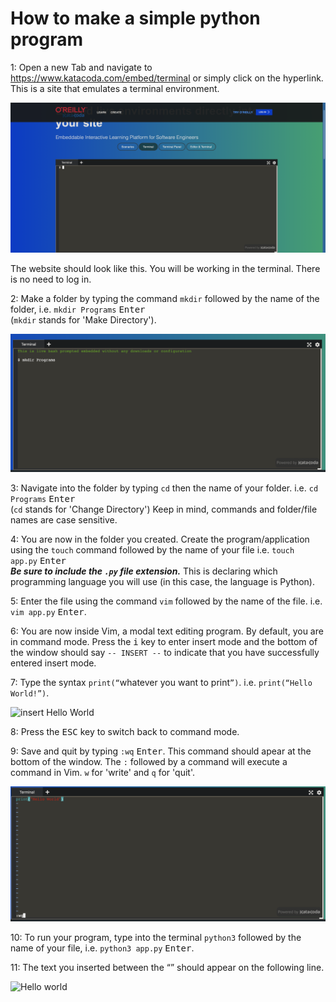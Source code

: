 # How to make a simple python program

1: Open a new Tab and navigate to https://www.katacoda.com/embed/terminal or simply click on the hyperlink. This is a site that emulates a terminal environment.

![image1](photos/image1.png)

The website should look like this. You will be working in the terminal. There is no need to log in.

2: Make a folder by typing the command `mkdir` followed by the name of the folder, i.e. `mkdir Programs` <kbd>Enter</kbd>  
  (`mkdir` stands for 'Make Directory').

![example of mkdir](photos/image3.png)

3: Navigate into the folder by typing `cd` then the name of your folder. i.e. `cd Programs` <kbd>Enter</kbd>  
  (`cd` stands for 'Change Directory') Keep in mind, commands and folder/file names are case sensitive.

4: You are now in the folder you created. Create the program/application using the `touch` command followed by the name of your file i.e. `touch app.py` <kbd>Enter</kbd>  
***Be sure to include the `.py` file extension.*** This is declaring which programming language you will use (in this case, the language is Python).

5: Enter the file using the command `vim` followed by the name of the file. i.e. `vim app.py` <kbd>Enter</kbd>.

6: You are now inside Vim, a modal text editing program. By default, you are in command mode. Press the <kbd>i</kbd> key to enter insert mode and the bottom of the window should say `-- INSERT --` to indicate that you have successfully entered insert mode.

7: Type the syntax `print(“`whatever you want to print`”)`. i.e. `print(“Hello World!”)`.

![insert Hello World](https://user-images.githubusercontent.com/66968736/139153771-743c10d6-3cf1-43ff-91ba-5edc5f21b894.png)

8: Press the <kbd>ESC</kbd> key to switch back to command mode.

9: Save and quit by typing `:wq` <kbd>Enter</kbd>. This command should apear at the bottom of the window. The `:` followed by a command will execute a command in Vim. `w` for 'write' and `q` for 'quit'.

![wq image](photos/imageWQ.png)

10: To run your program, type into the terminal `python3` followed by the name of your file, i.e. `python3 app.py` <kbd>Enter</kbd>.

11: The text you inserted between the “” should appear on the following line.

![Hello world](https://user-images.githubusercontent.com/66968736/139153432-bc95caba-02ea-42da-945a-f0550776b4f7.png)
